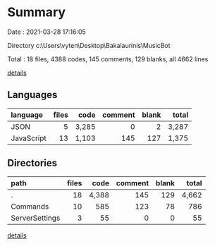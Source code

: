# Summary

Date : 2021-03-28 17:16:05

Directory c:\Users\vyten\Desktop\Bakalaurinis\MusicBot

Total : 18 files,  4388 codes, 145 comments, 129 blanks, all 4662 lines

[details](details.md)

## Languages
| language | files | code | comment | blank | total |
| :--- | ---: | ---: | ---: | ---: | ---: |
| JSON | 5 | 3,285 | 0 | 2 | 3,287 |
| JavaScript | 13 | 1,103 | 145 | 127 | 1,375 |

## Directories
| path | files | code | comment | blank | total |
| :--- | ---: | ---: | ---: | ---: | ---: |
| . | 18 | 4,388 | 145 | 129 | 4,662 |
| Commands | 10 | 585 | 123 | 78 | 786 |
| ServerSettings | 3 | 55 | 0 | 0 | 55 |

[details](details.md)